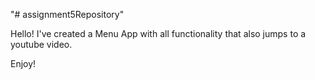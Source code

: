 "# assignment5Repository" 


Hello! I've created a Menu App with all functionality that also jumps to a youtube video.


Enjoy!
